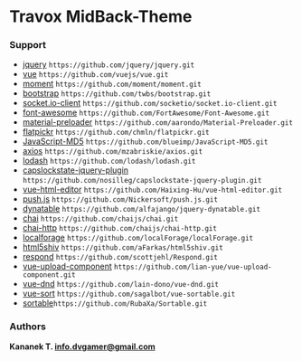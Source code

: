 # Travox MidBack-Theme



### Support

- [jquery](https://github.com/jquery/jquery.git) `https://github.com/jquery/jquery.git`
- [vue](https://github.com/vuejs/vue.git) `https://github.com/vuejs/vue.git`
- [moment](https://github.com/moment/moment.git) `https://github.com/moment/moment.git`
- [bootstrap](https://github.com/twbs/bootstrap.git) `https://github.com/twbs/bootstrap.git`
- [socket.io-client](https://github.com/socketio/socket.io-client.git) `https://github.com/socketio/socket.io-client.git`
- [font-awesome](https://github.com/FortAwesome/Font-Awesome.git) `https://github.com/FortAwesome/Font-Awesome.git`
- [material-preloader](ttps://github.com/aarondo/Material-Preloader.git) `https://github.com/aarondo/Material-Preloader.git`
- [flatpickr](https://github.com/chmln/flatpickr.git) `https://github.com/chmln/flatpickr.git`
- [JavaScript-MD5](https://github.com/blueimp/JavaScript-MD5.git) `https://github.com/blueimp/JavaScript-MD5.git`
- [axios](https://github.com/mzabriskie/axios.git) `https://github.com/mzabriskie/axios.git`
- [lodash](https://github.com/lodash/lodash.git) `https://github.com/lodash/lodash.git`
- [capslockstate-jquery-plugin](https://github.com/nosilleg/capslockstate-jquery-plugin.git) `https://github.com/nosilleg/capslockstate-jquery-plugin.git`
- [vue-html-editor](https://github.com/Haixing-Hu/vue-html-editor.git) `https://github.com/Haixing-Hu/vue-html-editor.git`
- [push.js](https://github.com/Nickersoft/push.js.git) `https://github.com/Nickersoft/push.js.git`
- [dynatable](https://github.com/alfajango/jquery-dynatable.git) `https://github.com/alfajango/jquery-dynatable.git`
- [chai](https://github.com/chaijs/chai.git) `https://github.com/chaijs/chai.git`
- [chai-http](https://github.com/chaijs/chai-http.git) `https://github.com/chaijs/chai-http.git`
- [localforage](https://github.com/localForage/localForage.git) `https://github.com/localForage/localForage.git`
- [html5shiv](https://github.com/aFarkas/html5shiv.git) `https://github.com/aFarkas/html5shiv.git`
- [respond](https://github.com/scottjehl/Respond.git) `https://github.com/scottjehl/Respond.git`
- [vue-upload-component](https://github.com/lian-yue/vue-upload-component.git) `https://github.com/lian-yue/vue-upload-component.git`
- [vue-dnd](https://github.com/lain-dono/vue-dnd.git) `https://github.com/lain-dono/vue-dnd.git`
- [vue-sort](https://github.com/sagalbot/vue-sortable.git) `https://github.com/sagalbot/vue-sortable.git`
- [sortable](https://github.com/RubaXa/Sortable.git)`https://github.com/RubaXa/Sortable.git`

### Authors

**Kananek T. <info.dvgamer@gmail.com>**